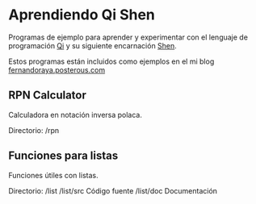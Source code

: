 Aprendiendo Qi Shen
===================

Programas de ejemplo para aprender y experimentar con el lenguaje
de programación [Qi][1] y su siguiente encarnación [Shen][2].

Estos programas están incluidos como ejemplos en el mi blog
[fernandoraya.posterous.com][3]

[1]: http://en.wikipedia.org/wiki/Qi_%28programming_language%29
[2]: http://www.lambdassociates.org/
[3]: http://fernandoraya.posterous.com

RPN Calculator
--------------

Calculadora en notación inversa polaca.

Directorio:
    /rpn

Funciones para listas
---------------------

Funciones útiles con listas.

Directorio:
    /list
    /list/src Código fuente
    /list/doc Documentación
